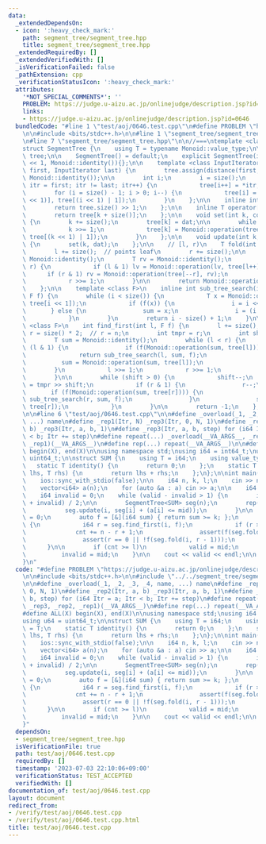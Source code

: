 ```yaml
---
data:
  _extendedDependsOn:
  - icon: ':heavy_check_mark:'
    path: segment_tree/segment_tree.hpp
    title: segment_tree/segment_tree.hpp
  _extendedRequiredBy: []
  _extendedVerifiedWith: []
  _isVerificationFailed: false
  _pathExtension: cpp
  _verificationStatusIcon: ':heavy_check_mark:'
  attributes:
    '*NOT_SPECIAL_COMMENTS*': ''
    PROBLEM: https://judge.u-aizu.ac.jp/onlinejudge/description.jsp?id=0646
    links:
    - https://judge.u-aizu.ac.jp/onlinejudge/description.jsp?id=0646
  bundledCode: "#line 1 \"test/aoj/0646.test.cpp\"\n#define PROBLEM \"https://judge.u-aizu.ac.jp/onlinejudge/description.jsp?id=0646\"\
    \n\n#include <bits/stdc++.h>\n\n#line 1 \"segment_tree/segment_tree.hpp\"\n\n\n\
    \n#line 7 \"segment_tree/segment_tree.hpp\"\n\n//===\ntemplate <class Monoid>\n\
    struct SegmentTree {\n    using T = typename Monoid::value_type;\n\n    std::vector<T>\
    \ tree;\n\n    SegmentTree() = default;\n    explicit SegmentTree(int n) : tree(n\
    \ << 1, Monoid::identity()){};\n\n    template <class InputIterator>\n    SegmentTree(InputIterator\
    \ first, InputIterator last) {\n        tree.assign(distance(first, last) << 1,\
    \ Monoid::identity());\n\n        int i;\n        i = size();\n        for (InputIterator\
    \ itr = first; itr != last; itr++) {\n            tree[i++] = *itr;\n        }\n\
    \        for (i = size() - 1; i > 0; i--) {\n            tree[i] = Monoid::operation(tree[(i\
    \ << 1)], tree[(i << 1) | 1]);\n        }\n    };\n\n    inline int size() {\n\
    \        return tree.size() >> 1;\n    };\n\n    inline T operator[](int k) {\n\
    \        return tree[k + size()];\n    };\n\n    void set(int k, const T dat)\
    \ {\n        k += size();\n        tree[k] = dat;\n\n        while (k > 1) {\n\
    \            k >>= 1;\n            tree[k] = Monoid::operation(tree[(k << 1)],\
    \ tree[(k << 1) | 1]);\n        }\n    };\n\n    void update(int k, const T dat)\
    \ {\n        set(k, dat);\n    };\n\n    // [l, r)\n    T fold(int l, int r) {\n\
    \        l += size();  // points leaf\n        r += size();\n\n        T lv =\
    \ Monoid::identity();\n        T rv = Monoid::identity();\n        while (l <\
    \ r) {\n            if (l & 1) lv = Monoid::operation(lv, tree[l++]);\n      \
    \      if (r & 1) rv = Monoid::operation(tree[--r], rv);\n            l >>= 1;\n\
    \            r >>= 1;\n        }\n\n        return Monoid::operation(lv, rv);\n\
    \    };\n\n    template <class F>\n    inline int sub_tree_search(int i, T sum,\
    \ F f) {\n        while (i < size()) {\n            T x = Monoid::operation(sum,\
    \ tree[i << 1]);\n            if (f(x)) {\n                i = i << 1;\n     \
    \       } else {\n                sum = x;\n                i = (i << 1) | 1;\n\
    \            }\n        }\n        return i - size() + 1;\n    }\n\n    template\
    \ <class F>\n    int find_first(int l, F f) {\n        l += size();\n        int\
    \ r = size() * 2;  // r = n;\n        int tmpr = r;\n        int shift = 0;\n\n\
    \        T sum = Monoid::identity();\n        while (l < r) {\n            if\
    \ (l & 1) {\n                if (f(Monoid::operation(sum, tree[l]))) {\n     \
    \               return sub_tree_search(l, sum, f);\n                }\n      \
    \          sum = Monoid::operation(sum, tree[l]);\n                l++;\n    \
    \        }\n            l >>= 1;\n            r >>= 1;\n            shift++;\n\
    \        }\n\n        while (shift > 0) {\n            shift--;\n            r\
    \ = tmpr >> shift;\n            if (r & 1) {\n                r--;\n         \
    \       if (f(Monoid::operation(sum, tree[r]))) {\n                    return\
    \ sub_tree_search(r, sum, f);\n                }\n                sum = Monoid::operation(sum,\
    \ tree[r]);\n            }\n        }\n\n        return -1;\n    };\n};\n//===\n\
    \n\n#line 6 \"test/aoj/0646.test.cpp\"\n\n#define _overload(_1, _2, _3, _4, name,\
    \ ...) name\n#define _rep1(Itr, N) _rep3(Itr, 0, N, 1)\n#define _rep2(Itr, a,\
    \ b) _rep3(Itr, a, b, 1)\n#define _rep3(Itr, a, b, step) for (i64 Itr = a; Itr\
    \ < b; Itr += step)\n#define repeat(...) _overload(__VA_ARGS__, _rep3, _rep2,\
    \ _rep1)(__VA_ARGS__)\n#define rep(...) repeat(__VA_ARGS__)\n\n#define ALL(X)\
    \ begin(X), end(X)\n\nusing namespace std;\nusing i64 = int64_t;\nusing u64 =\
    \ uint64_t;\n\nstruct SUM {\n    using T = i64;\n    using value_type = T;\n \
    \   static T identity() {\n        return 0;\n    };\n    static T operation(T\
    \ lhs, T rhs) {\n        return lhs + rhs;\n    };\n};\n\nint main() {\n    cin.tie(nullptr);\n\
    \    ios::sync_with_stdio(false);\n\n    i64 n, k, l;\n    cin >> n >> k >> l;\n\
    \    vector<i64> a(n);\n    for (auto &a : a) cin >> a;\n\n    i64 valid = n;\n\
    \    i64 invalid = 0;\n    while (valid - invalid > 1) {\n        i64 mid = (valid\
    \ + invalid) / 2;\n\n        SegmentTree<SUM> seg(n);\n        rep(i, n) {\n \
    \           seg.update(i, seg[i] + (a[i] <= mid));\n        }\n\n        i64 cnt\
    \ = 0;\n        auto f = [&](i64 sum) { return sum >= k; };\n        rep(i, n)\
    \ {\n            i64 r = seg.find_first(i, f);\n            if (r >= 0) {\n  \
    \              cnt += n - r + 1;\n                assert(f(seg.fold(i, r)));\n\
    \                assert(r == 0 || !f(seg.fold(i, r - 1)));\n            }\n  \
    \      }\n\n        if (cnt >= l)\n            valid = mid;\n        else\n  \
    \          invalid = mid;\n    }\n\n    cout << valid << endl;\n\n    return 0;\n\
    }\n"
  code: "#define PROBLEM \"https://judge.u-aizu.ac.jp/onlinejudge/description.jsp?id=0646\"\
    \n\n#include <bits/stdc++.h>\n\n#include \"../../segment_tree/segment_tree.hpp\"\
    \n\n#define _overload(_1, _2, _3, _4, name, ...) name\n#define _rep1(Itr, N) _rep3(Itr,\
    \ 0, N, 1)\n#define _rep2(Itr, a, b) _rep3(Itr, a, b, 1)\n#define _rep3(Itr, a,\
    \ b, step) for (i64 Itr = a; Itr < b; Itr += step)\n#define repeat(...) _overload(__VA_ARGS__,\
    \ _rep3, _rep2, _rep1)(__VA_ARGS__)\n#define rep(...) repeat(__VA_ARGS__)\n\n\
    #define ALL(X) begin(X), end(X)\n\nusing namespace std;\nusing i64 = int64_t;\n\
    using u64 = uint64_t;\n\nstruct SUM {\n    using T = i64;\n    using value_type\
    \ = T;\n    static T identity() {\n        return 0;\n    };\n    static T operation(T\
    \ lhs, T rhs) {\n        return lhs + rhs;\n    };\n};\n\nint main() {\n    cin.tie(nullptr);\n\
    \    ios::sync_with_stdio(false);\n\n    i64 n, k, l;\n    cin >> n >> k >> l;\n\
    \    vector<i64> a(n);\n    for (auto &a : a) cin >> a;\n\n    i64 valid = n;\n\
    \    i64 invalid = 0;\n    while (valid - invalid > 1) {\n        i64 mid = (valid\
    \ + invalid) / 2;\n\n        SegmentTree<SUM> seg(n);\n        rep(i, n) {\n \
    \           seg.update(i, seg[i] + (a[i] <= mid));\n        }\n\n        i64 cnt\
    \ = 0;\n        auto f = [&](i64 sum) { return sum >= k; };\n        rep(i, n)\
    \ {\n            i64 r = seg.find_first(i, f);\n            if (r >= 0) {\n  \
    \              cnt += n - r + 1;\n                assert(f(seg.fold(i, r)));\n\
    \                assert(r == 0 || !f(seg.fold(i, r - 1)));\n            }\n  \
    \      }\n\n        if (cnt >= l)\n            valid = mid;\n        else\n  \
    \          invalid = mid;\n    }\n\n    cout << valid << endl;\n\n    return 0;\n\
    }"
  dependsOn:
  - segment_tree/segment_tree.hpp
  isVerificationFile: true
  path: test/aoj/0646.test.cpp
  requiredBy: []
  timestamp: '2023-07-03 22:10:06+09:00'
  verificationStatus: TEST_ACCEPTED
  verifiedWith: []
documentation_of: test/aoj/0646.test.cpp
layout: document
redirect_from:
- /verify/test/aoj/0646.test.cpp
- /verify/test/aoj/0646.test.cpp.html
title: test/aoj/0646.test.cpp
---
```

